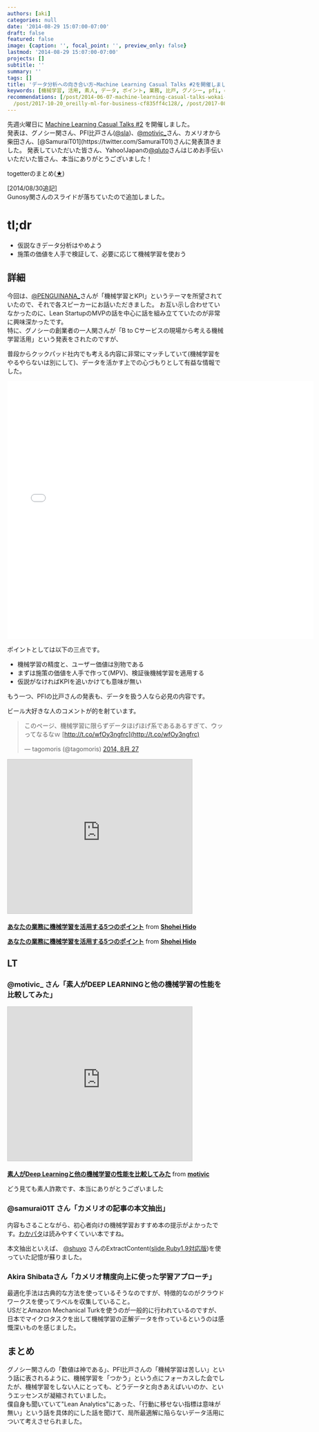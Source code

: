 ```yaml
---
authors: [aki]
categories: null
date: '2014-08-29 15:07:00-07:00'
draft: false
featured: false
image: {caption: '', focal_point: '', preview_only: false}
lastmod: '2014-08-29 15:07:00-07:00'
projects: []
subtitle: ''
summary: ''
tags: []
title: 'データ分析への向き合い方~Machine Learning Casual Talks #2を開催しました #MLCT'
keywords: [機械学習, 活用, 素人, データ, ポイント, 業務, 比戸, グノシー, pfi, deep learning]
recommendations: [/post/2014-06-07-machine-learning-casual-talks-wokai-cui-simasita-number-mlct/,
  /post/2017-10-20_oreilly-ml-for-business-cf835ff4c128/, /post/2017-08-03_oss--------------48807bbbf13f/]
---
```


先週火曜日に [Machine Learning Casual Talks #2](http://mlct.connpass.com/event/8036/) を開催しました。  
発表は、グノシー関さん、PFI比戸さん([@sla](https://twitter.com/sla))、[@motivic\_](https://twitter.com/motivic_)さん、カメリオから柴田さん、[@SamuraiT01](https://twitter.com/SamuraiT01)さんに発表頂きました。  
発表していただいた皆さん、Yahoo!Japanの[@qluto](https://twitter.com/qluto)さんはじめお手伝いいただいた皆さん、本当にありがとうございました！

togetterのまとめ([★](http://togetter.com/li/711785))

[2014/08/30追記]  
Gunosy関さんのスライドが落ちていたので追加しました。

# tl;dr

- 仮説なきデータ分析はやめよう
- 施策の価値を人手で検証して、必要に応じて機械学習を使おう

## 詳細

今回は、[@PENGUINANA\_](https://twitter.com/PENGUINANA_)さんが「機械学習とKPI」というテーマを所望されていたので、それで各スピーカーにお話いただきました。  
お互い示し合わせていなかったのに、Lean StartupのMVPの話を中心に話を組み立てていたのが非常に興味深かったです。  
特に、グノシーの創業者の一人関さんが「B to Cサービスの現場から考える機械学習活用」という発表をされたのですが、  
  
普段からクックパッド社内でも考える内容に非常にマッチしていて(機械学習をやるやらないは別にして)、データを活かす上での心づもりとして有益な情報でした。

<iframe allowfullscreen="true" allowtransparency="true" frameborder="0" height="596" id="talk_frame_115621" mozallowfullscreen="true" src="//speakerdeck.com/player/e0dba2400f2b0132e46c5af3d0e731c5" style="border:0; padding:0; margin:0; background:transparent;" webkitallowfullscreen="true" width="710"></iframe>

ポイントとしては以下の三点です。

- 機械学習の精度と、ユーザー価値は別物である
- まずは施策の価値を人手で作って(MPV)、検証後機械学習を適用する
- 仮説がなければKPIを追いかけても意味が無い

もう一つ、PFIの比戸さんの発表も、データを扱う人なら必見の内容です。

ビール大好きな人のコメントが的を射ています。

> このページ、機械学習に限らずデータほげほげ系であるあるすぎて、ウッってなるなｗ [http://t.co/wfOy3ngfrc](http://t.co/wfOy3ngfrc)
> 
> — tagomoris (@tagomoris) [2014, 8月 27](https://twitter.com/tagomoris/status/504443365681688576)

<script async src="//platform.twitter.com/widgets.js" charset="utf-8"></script>

<iframe src="https://www.slideshare.net/slideshow/embed_code/38372284" width="427" height="356" frameborder="0" marginwidth="0" marginheight="0" scrolling="no" style="border:1px solid #CCC; border-width:1px; margin-bottom:5px; max-width: 100%;" allowfullscreen> </iframe>

  **[あなたの業務に機械学習を活用する5つのポイント](https://www.slideshare.net/shoheihido/5-38372284 "あなたの業務に機械学習を活用する5つのポイント")** from **[Shohei Hido](http://www.slideshare.net/shoheihido)** 

  **[あなたの業務に機械学習を活用する5つのポイント](https://www.slideshare.net/shoheihido/5-38372284 "あなたの業務に機械学習を活用する5つのポイント")** from **[Shohei Hido](http://www.slideshare.net/shoheihido)** 

## LT

### @motivic\_ さん「素人がDEEP LEARNINGと他の機械学習の性能を比較してみた」

<iframe src="https://www.slideshare.net/slideshow/embed_code/38373205" width="427" height="356" frameborder="0" marginwidth="0" marginheight="0" scrolling="no" style="border:1px solid #CCC; border-width:1px; margin-bottom:5px; max-width: 100%;" allowfullscreen> </iframe>

  **[素人がDeep Learningと他の機械学習の性能を比較してみた](https://www.slideshare.net/motivic/machine-learning-causal-talk-2-lt "素人がDeep Learningと他の機械学習の性能を比較してみた")** from **[motivic](http://www.slideshare.net/motivic)** 

どう見ても素人詐欺です、本当にありがとうございました

### @samurai01T さん「カメリオの記事の本文抽出」

内容もさることながら、初心者向けの機械学習おすすめ本の提示がよかったです。[わかパタ](http://www.amazon.co.jp/dp/4274131491)は読みやすくていい本ですね。

本文抽出といえば、 [@shuyo](https://twitter.com/shuyo) さんのExtractContent([slide](http://www.slideshare.net/shuyo/web-using-crf),[Ruby1.9対応版](https://github.com/mono0x/extractcontent))を使っていた記憶が蘇りました。

### Akira Shibataさん「カメリオ精度向上に使った学習アプローチ」

最適化手法は古典的な方法を使っているそうなのですが、特徴的なのがクラウドワークスを使ってラベルを収集していること。  
USだとAmazon Mechanical Turkを使うのが一般的に行われているのですが、日本でマイクロタスクを出して機械学習の正解データを作っているというのは感慨深いものを感じました。

## まとめ

グノシー関さんの「数値は神である」、PFI比戸さんの「機械学習は苦しい」という話に表されるように、機械学習を「つかう」という点にフォーカスした会でしたが、機械学習をしない人にとっても、どうデータと向きあえばいいのか、というエッセンスが凝縮されていました。  
僕自身も聞いていて"Lean Analytics"にあった、「行動に移せない指標は意味が無い」という話を具体的にした話を聞けて、局所最適解に陥らないデータ活用について考えさせられました。